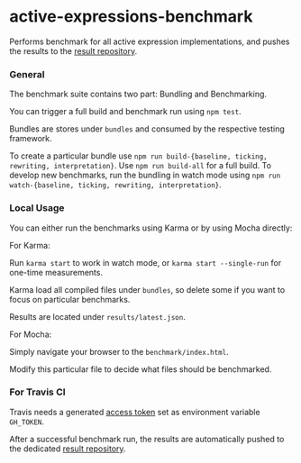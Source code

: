 # active-expressions-benchmark
Performs benchmark for all active expression implementations, and pushes the results to the [result repository](https://github.com/active-expressions/active-expressions-benchmark-results).

### General

The benchmark suite contains two part: Bundling and Benchmarking.

You can trigger a full build and benchmark run using `npm test`.

Bundles are stores under `bundles` and consumed by the respective testing framework.

To create a particular bundle use `npm run build-{baseline, ticking, rewriting, interpretation}`. Use `npm run build-all` for a full build.
To develop new benchmarks, run the bundling in watch mode using `npm run watch-{baseline, ticking, rewriting, interpretation}`.

### Local Usage

You can either run the benchmarks using Karma or by using Mocha directly:

For Karma:

Run `karma start` to work in watch mode, or `karma start --single-run` for one-time measurements.

Karma load all compiled files under `bundles`, so delete some if you want to focus on particular benchmarks.

Results are located under `results/latest.json`.

For Mocha:

Simply navigate your browser to the `benchmark/index.html`.

Modify this particular file to decide what files should be benchmarked.

### For Travis CI

Travis needs a generated [access token](https://github.com/settings/tokens/new) set as environment variable `GH_TOKEN`.

After a successful benchmark run, the results are automatically pushed to the dedicated [result repository](https://github.com/active-expressions/active-expressions-benchmark-results).
